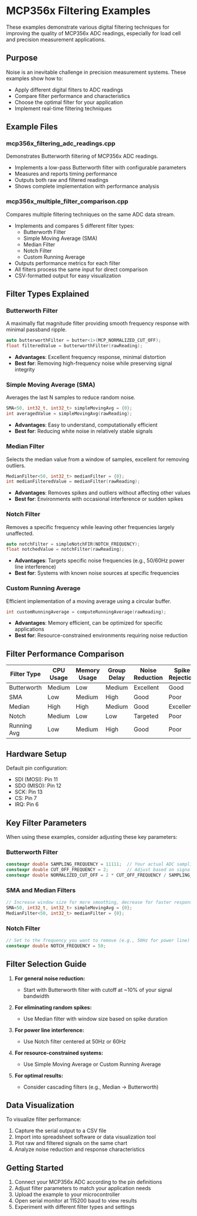 # MCP356x Filtering Examples

These examples demonstrate various digital filtering techniques for improving the quality of MCP356x ADC readings, especially for load cell and precision measurement applications.

## Purpose

Noise is an inevitable challenge in precision measurement systems. These examples show how to:
- Apply different digital filters to ADC readings
- Compare filter performance and characteristics
- Choose the optimal filter for your application
- Implement real-time filtering techniques

## Example Files

### mcp356x_filtering_adc_readings.cpp
Demonstrates Butterworth filtering of MCP356x ADC readings.
- Implements a low-pass Butterworth filter with configurable parameters
- Measures and reports timing performance
- Outputs both raw and filtered readings
- Shows complete implementation with performance analysis

### mcp356x_multiple_filter_comparison.cpp
Compares multiple filtering techniques on the same ADC data stream.
- Implements and compares 5 different filter types:
  - Butterworth Filter
  - Simple Moving Average (SMA) 
  - Median Filter
  - Notch Filter
  - Custom Running Average
- Outputs performance metrics for each filter
- All filters process the same input for direct comparison
- CSV-formatted output for easy visualization

## Filter Types Explained

### Butterworth Filter
A maximally flat magnitude filter providing smooth frequency response with minimal passband ripple.
```cpp
auto butterworthFilter = butter<1>(MCP_NORMALIZED_CUT_OFF);
float filteredValue = butterworthFilter(rawReading);
```
- **Advantages**: Excellent frequency response, minimal distortion
- **Best for**: Removing high-frequency noise while preserving signal integrity

### Simple Moving Average (SMA)
Averages the last N samples to reduce random noise.
```cpp
SMA<50, int32_t, int32_t> simpleMovingAvg = {0};
int averagedValue = simpleMovingAvg(rawReading);
```
- **Advantages**: Easy to understand, computationally efficient
- **Best for**: Reducing white noise in relatively stable signals

### Median Filter
Selects the median value from a window of samples, excellent for removing outliers.
```cpp
MedianFilter<50, int32_t> medianFilter = {0};
int medianFilteredValue = medianFilter(rawReading);
```
- **Advantages**: Removes spikes and outliers without affecting other values
- **Best for**: Environments with occasional interference or sudden spikes

### Notch Filter
Removes a specific frequency while leaving other frequencies largely unaffected.
```cpp
auto notchFilter = simpleNotchFIR(NOTCH_FREQUENCY);
float notchedValue = notchFilter(rawReading);
```
- **Advantages**: Targets specific noise frequencies (e.g., 50/60Hz power line interference)
- **Best for**: Systems with known noise sources at specific frequencies

### Custom Running Average
Efficient implementation of a moving average using a circular buffer.
```cpp
int customRunningAverage = computeRunningAverage(rawReading);
```
- **Advantages**: Memory efficient, can be optimized for specific applications
- **Best for**: Resource-constrained environments requiring noise reduction

## Filter Performance Comparison

| Filter Type | CPU Usage | Memory Usage | Group Delay | Noise Reduction | Spike Rejection |
|-------------|-----------|--------------|-------------|-----------------|-----------------|
| Butterworth | Medium    | Low          | Medium      | Excellent       | Good            |
| SMA         | Low       | Medium       | High        | Good            | Poor            |
| Median      | High      | High         | Medium      | Good            | Excellent       |
| Notch       | Medium    | Low          | Low         | Targeted        | Poor            |
| Running Avg | Low       | Medium       | High        | Good            | Poor            |

## Hardware Setup

Default pin configuration:
- SDI (MOSI): Pin 11
- SDO (MISO): Pin 12
- SCK: Pin 13
- CS: Pin 7
- IRQ: Pin 6

## Key Filter Parameters

When using these examples, consider adjusting these key parameters:

### Butterworth Filter
```cpp
constexpr double SAMPLING_FREQUENCY = 11111;  // Your actual ADC sampling rate
constexpr double CUT_OFF_FREQUENCY = 2;       // Adjust based on signal characteristics
constexpr double NORMALIZED_CUT_OFF = 2 * CUT_OFF_FREQUENCY / SAMPLING_FREQUENCY;
```

### SMA and Median Filters
```cpp
// Increase window size for more smoothing, decrease for faster response
SMA<50, int32_t, int32_t> simpleMovingAvg = {0};
MedianFilter<50, int32_t> medianFilter = {0};
```

### Notch Filter
```cpp
// Set to the frequency you want to remove (e.g., 50Hz for power line)
constexpr double NOTCH_FREQUENCY = 50;
```

## Filter Selection Guide

1. **For general noise reduction:**
   - Start with Butterworth filter with cutoff at ~10% of your signal bandwidth

2. **For eliminating random spikes:**
   - Use Median filter with window size based on spike duration

3. **For power line interference:**
   - Use Notch filter centered at 50Hz or 60Hz

4. **For resource-constrained systems:**
   - Use Simple Moving Average or Custom Running Average

5. **For optimal results:**
   - Consider cascading filters (e.g., Median → Butterworth)

## Data Visualization

To visualize filter performance:
1. Capture the serial output to a CSV file
2. Import into spreadsheet software or data visualization tool
3. Plot raw and filtered signals on the same chart
4. Analyze noise reduction and response characteristics

## Getting Started

1. Connect your MCP356x ADC according to the pin definitions
2. Adjust filter parameters to match your application needs
3. Upload the example to your microcontroller
4. Open serial monitor at 115200 baud to view results
5. Experiment with different filter types and settings